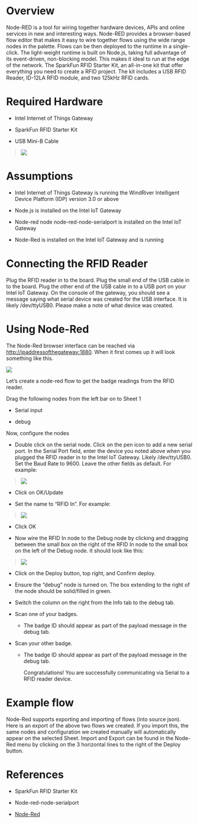 Overview
========

Node-RED is a tool for wiring together hardware devices, APIs and online
services in new and interesting ways. Node-RED provides a browser-based
flow editor that makes it easy to wire together flows using the wide
range nodes in the palette. Flows can be then deployed to the runtime in
a single-click. The light-weight runtime is built on Node.js, taking
full advantage of its event-driven, non-blocking model. This makes it
ideal to run at the edge of the network. The SparkFun RFID Starter Kit,
an all-in-one kit that offer everything you need to create a RFID
project. The kit includes a USB RFID Reader, ID-12LA RFID module, and
two 125kHz RFID cards.

Required Hardware
=================

-   Intel Internet of Things Gateway

-   SparkFun RFID Starter Kit

-   USB Mini-B Cable

> ![](media/image1.jpeg)

Assumptions
===========

-   Intel Internet of Things Gateway is running the WindRiver
    Intelligent Device Platform (IDP) version 3.0 or above

-   Node.js is installed on the Intel IoT Gateway

-   Node-red node node-red-node-serialport is installed on the Intel IoT
    Gateway

-   Node-Red is installed on the Intel IoT Gateway and is running

Connecting the RFID Reader
==========================

Plug the RFID reader in to the board. Plug the small end of the USB
cable in to the board. Plug the other end of the USB cable in to a USB
port on your Intel IoT Gateway. On the console of the gateway, you
should see a message saying what serial device was created for the USB
interface. It is likely /dev/ttyUSB0. Please make a note of what device
was created.

Using Node-Red
==============

The Node-Red browser interface can be reached via
<http://ipaddressofthegateway:1880>. When it first comes up it will look
something like this.

![](media/image2.png)

Let’s create a node-red flow to get the badge readings from the RFID
reader.

Drag the following nodes from the left bar on to Sheet 1

-   Serial input

-   debug

Now, configure the nodes

-   Double click on the serial node. Click on the pen icon to add a new
    serial port. In the Serial Port field, enter the device you noted
    above when you plugged the RFID reader in to the Intel IoT Gateway.
    Likely /dev/ttyUSB0. Set the Baud Rate to 9600. Leave the other
    fields as default. For example:

> ![](media/image3.png)

-   Click on OK/Update

-   Set the name to “RFID In”. For example:

> ![](media/image4.png)

-   Click OK

-   Now wire the RFID In node to the Debug node by clicking and dragging
    between the small box on the right of the RFID In node to the small
    box on the left of the Debug node. It should look like this:

> ![](media/image5.png)

-   Click on the Deploy button, top right, and Confirm deploy.

-   Ensure the “debug” node is turned on. The box extending to the right
    of the node should be solid/filled in green.

-   Switch the column on the right from the Info tab to the debug tab.

-   Scan one of your badges.

    -   The badge ID should appear as part of the payload message in the
        debug tab.

-   Scan your other badge.

    -   The badge ID should appear as part of the payload message in the
        debug tab.

        Congratulations! You are successfully communicating via Serial
        to a RFID reader device.

Example flow
============

Node-Red supports exporting and importing of flows (into source json).
Here is an export of the above two flows we created. If you import this,
the same nodes and configuration we created manually will automatically
appear on the selected Sheet. Import and Export can be found in the
Node-Red menu by clicking on the 3 horizontal lines to the right of the
Deploy button.

References
==========

-   SparkFun RFID Starter Kit

-   Node-red-node-serialport

-   [Node-Red](http://nodered.org/)


